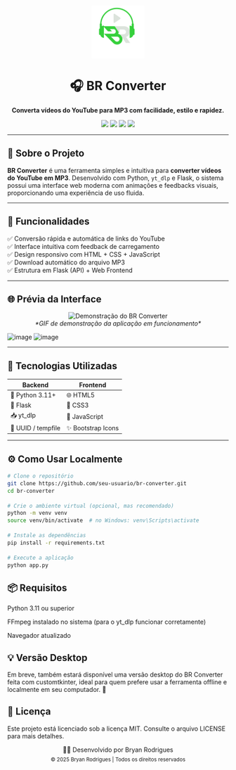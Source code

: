 <div align="center">
  <img src="/static/image/1.png" alt="BR Converter Logo" width="120" />
  <h1>🎧 BR Converter</h1>
  <p><strong>Converta vídeos do YouTube para MP3 com facilidade, estilo e rapidez.</strong></p>

  <img src="https://img.shields.io/badge/Python-3.11+-blue?logo=python" />
  <img src="https://img.shields.io/badge/yt--dlp-powered-success?logo=youtube" />
  <img src="https://img.shields.io/badge/Flask-Web%20API-lightgrey?logo=flask" />
  <img src="https://img.shields.io/badge/Frontend-HTML%2FCSS%2FJS-orange?logo=html5" />
</div>

---

## 🧠 Sobre o Projeto

**BR Converter** é uma ferramenta simples e intuitiva para **converter vídeos do YouTube em MP3**. Desenvolvido com Python, `yt_dlp` e Flask, o sistema possui uma interface web moderna com animações e feedbacks visuais, proporcionando uma experiência de uso fluida.

---

## 🚀 Funcionalidades

✅ Conversão rápida e automática de links do YouTube  
✅ Interface intuitiva com feedback de carregamento  
✅ Design responsivo com HTML + CSS + JavaScript  
✅ Download automático do arquivo MP3  
✅ Estrutura em Flask (API) + Web Frontend

---

## 🌐 Prévia da Interface

<p align="center">
  <img src="https://i.imgur.com/YOUR_DEMO_GIF.gif" alt="Demonstração do BR Converter" width="600" />
  <br />
  <em>*GIF de demonstração da aplicação em funcionamento*</em>
</p>

![image](https://github.com/user-attachments/assets/2ff831fe-c390-4302-85f2-912450234cd1)
![image](https://github.com/user-attachments/assets/b909627a-18af-4847-b233-ac535fa59125)



---

## 🧰 Tecnologias Utilizadas

| Backend | Frontend |
|--------|----------|
| 🐍 Python 3.11+ | 🌐 HTML5 |
| 🔧 Flask | 🎨 CSS3 |
| 📥 yt_dlp | 🧠 JavaScript |
| 🔄 UUID / tempfile | ✨ Bootstrap Icons |

---

## ⚙️ Como Usar Localmente

```bash
# Clone o repositório
git clone https://github.com/seu-usuario/br-converter.git
cd br-converter

# Crie o ambiente virtual (opcional, mas recomendado)
python -m venv venv
source venv/bin/activate  # no Windows: venv\Scripts\activate

# Instale as dependências
pip install -r requirements.txt

# Execute a aplicação
python app.py
```

## 📦 Requisitos
Python 3.11 ou superior

FFmpeg instalado no sistema (para o yt_dlp funcionar corretamente)

Navegador atualizado

## 💡 Versão Desktop
Em breve, também estará disponível uma versão desktop do BR Converter feita com customtkinter, ideal para quem prefere usar a ferramenta offline e localmente em seu computador. 🚧

## 📄 Licença
Este projeto está licenciado sob a licença MIT.
Consulte o arquivo LICENSE para mais detalhes.
<div align="center"> 
  👨‍💻 Desenvolvido por Bryan Rodrigues
</div>


<div align="center"> <sub>© 2025 Bryan Rodrigues | Todos os direitos reservados</sub> </div> 
